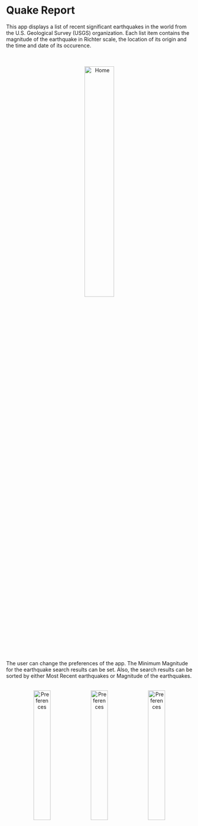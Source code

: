 # Quake Report
This app displays a list of recent significant earthquakes in the world
from the U.S. Geological Survey (USGS) organization. Each list item contains the magnitude of the earthquake in Richter scale, the location of its origin and the time and date of its occurence. 
<br>
<br>
<br>
<p align="center">
    <img src="https://user-images.githubusercontent.com/46050303/104602617-98e80d00-56a1-11eb-8c63-c81efd3a0c74.jpg" alt="Home" height="40%" width="40%"></p>
<br>
<br>
The user can change the preferences of the app. The Minimum Magnitude for the earthquake search results can be set. Also, the search results can be sorted by either Most Recent earthquakes or Magnitude of the earthquakes. 
<br>
<br>
<p align="center">
    <img src="https://user-images.githubusercontent.com/46050303/104602614-97b6e000-56a1-11eb-8b97-43c583e85f95.jpg" alt="Preferences" height="30%" width="30%">
    <img src="https://user-images.githubusercontent.com/46050303/104602615-984f7680-56a1-11eb-9e27-489ae9eacf28.jpg" alt="Preferences" height="30%" width="30%">
    <img src="https://user-images.githubusercontent.com/46050303/104602608-9685b300-56a1-11eb-8d4d-c8219a4236d5.jpg" alt="Preferences" height="30%" width="30%">
</p>
